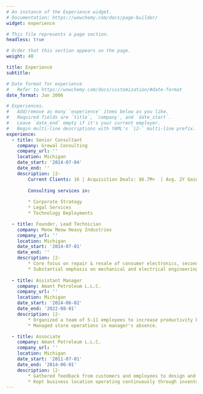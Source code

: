 ```yaml
---
# An instance of the Experience widget.
# Documentation: https://wowchemy.com/docs/page-builder/
widget: experience

# This file represents a page section.
headless: true

# Order that this section appears on the page.
weight: 40

title: Experience
subtitle:

# Date format for experience
#   Refer to https://wowchemy.com/docs/customization/#date-format
date_format: Jan 2006

# Experiences.
#   Add/remove as many `experience` items below as you like.
#   Required fields are `title`, `company`, and `date_start`.
#   Leave `date_end` empty if it's your current employer.
#   Begin multi-line descriptions with YAML's `|2-` multi-line prefix.
experience:
  - title: Senior Consultant
    company: Grewal Consulting
    company_url: ''
    location: Michigan
    date_start: '2014-07-04'
    date_end: ''
    description: |2-
        Current Clients: 16 | Acquisition Deals: $6.7M+  | Avg. 2Y Gain: 80%
        
        Consulting services in:
        
        * Corporate Strategy
        * Legal Services
        * Technology Deployments

  - title: Founder, Lead Technician
    company: Meow Meow Heavy Industries
    company_url: ''
    location: Michigan
    date_start: '2014-07-01'
    date_end: ''
    description: |2- 
        * Core focus on repair & resale of consumer electronics, secondary contracts for heavy equipment repair including industrial machinery, vehicles, and commercial appliances.
        * Substantial emphasis on mechanical and electrical engineering.
    
  - title: Assistant Manager
    company: Amant Petroleum L.L.C.
    company_url: ''
    location: Michigan
    date_start: '2014-06-02'
    date_end: '2022-08-01'
    description: |2-
        * Organized a team of 5-11 employees to increase productivity by 200%, while also increasing employee motivation.
        * Managed store operations in manager's absence.

  - title: Associate
    company: Amant Petroleum L.L.C.
    company_url: ''
    location: Michigan
    date_start: '2011-07-01'
    date_end: '2014-06-01'
    description: |2-
        * Gathered feedback from customers and employees to design and improve business processes, decreasing wasted time by 45 minutes per eight-hour shift.
        * Kept business location operating continuously through inventory management and clean workspaces, resulting in zero at-fault downtime
---
```


